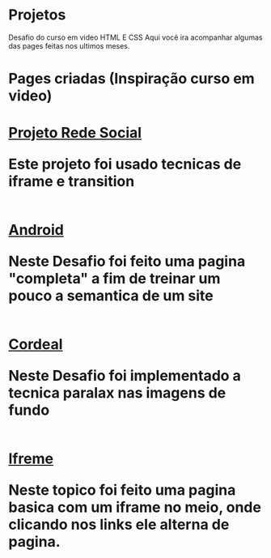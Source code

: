 # Projetos
 Desafio do curso em video HTML E CSS
 Aqui você ira acompanhar algumas das pages feitas nos ultimos meses.

<h1>Pages criadas <span style="font-weight: bold;">(Inspiração curso em video)</span><h1>
<a href="../Projeto-Social/index.html" target="_blank">Projeto Rede Social</a><br>
<p>Este projeto foi usado tecnicas de iframe e transition</p><br>
<a href="./Dessafio/Site Android/GROUPING_TAGS copy.html" target="_blank">Android </a><br>
<p>Neste Desafio foi feito uma pagina "completa" a fim de treinar um pouco a semantica de um site</p><br>
<a href="./Dessafio/Site Cordeal/cordeal.html" target="_blank">Cordeal</a><br>
<p>Neste Desafio foi implementado a tecnica paralax nas imagens de fundo</p><br>
<a href="./exercicios/ex24/iframe.html" target="_blank">Ifreme</a><br>
<p>Neste topico foi feito uma pagina basica com um iframe no meio, onde clicando nos links ele alterna de pagina.</p>
